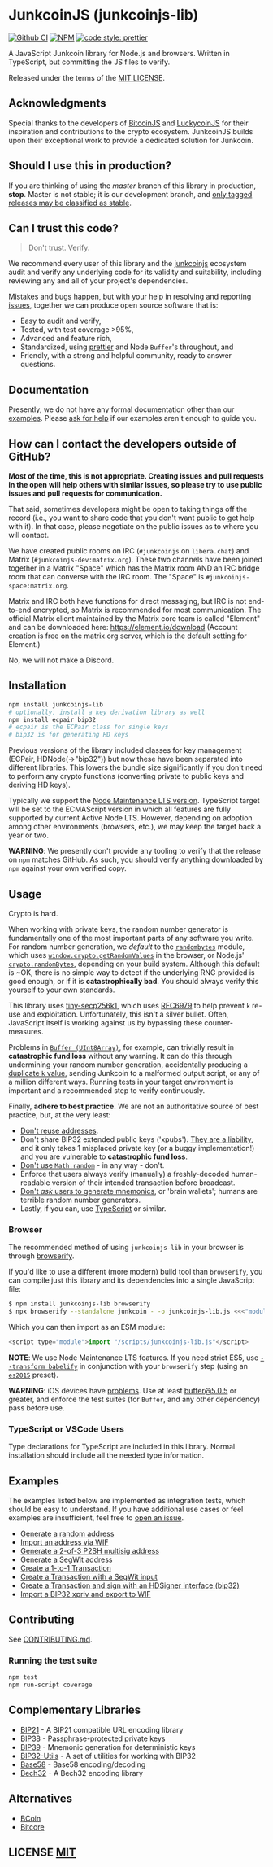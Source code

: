 # JunkcoinJS (junkcoinjs-lib)
[![Github CI](https://github.com/nodecattel/junkcoinjs-lib/actions/workflows/main_ci.yml/badge.svg)](https://github.com/nodecattel/junkcoinjs-lib/actions/workflows/main_ci.yml) [![NPM](https://img.shields.io/npm/v/junkcoinjs-lib.svg)](https://www.npmjs.org/package/junkcoinjs-lib) [![code style: prettier](https://img.shields.io/badge/code_style-prettier-ff69b4.svg?style=flat-square)](https://github.com/prettier/prettier)

A JavaScript Junkcoin library for Node.js and browsers. Written in TypeScript, but committing the JS files to verify.

Released under the terms of the [MIT LICENSE](LICENSE).

## Acknowledgments
Special thanks to the developers of [BitcoinJS](https://github.com/bitcoinjs/bitcoinjs-lib) and [LuckycoinJS](https://github.com/LuckyCoinProj/luckycoinjs-lib) for their inspiration and contributions to the crypto ecosystem. JunkcoinJS builds upon their exceptional work to provide a dedicated solution for Junkcoin.

## Should I use this in production?
If you are thinking of using the *master* branch of this library in production, **stop**.
Master is not stable; it is our development branch, and [only tagged releases may be classified as stable](https://github.com/nodecattel/junkcoinjs-lib/tags).

## Can I trust this code?
> Don't trust. Verify.

We recommend every user of this library and the [junkcoinjs](https://github.com/nodecattel/junkcoinjs-lib) ecosystem audit and verify any underlying code for its validity and suitability, including reviewing any and all of your project's dependencies.

Mistakes and bugs happen, but with your help in resolving and reporting [issues](https://github.com/nodecattel/junkcoinjs-lib/issues), together we can produce open source software that is:

- Easy to audit and verify,
- Tested, with test coverage >95%,
- Advanced and feature rich,
- Standardized, using [prettier](https://github.com/prettier/prettier) and Node `Buffer`'s throughout, and
- Friendly, with a strong and helpful community, ready to answer questions.

## Documentation
Presently, we do not have any formal documentation other than our [examples](#examples). Please [ask for help](https://github.com/nodecattel/junkcoinjs-lib/issues/new) if our examples aren't enough to guide you.

## How can I contact the developers outside of GitHub?
**Most of the time, this is not appropriate. Creating issues and pull requests in the open will help others with similar issues, so please try to use public issues and pull requests for communication.**

That said, sometimes developers might be open to taking things off the record (i.e., you want to share code that you don't want public to get help with it). In that case, please negotiate on the public issues as to where you will contact.

We have created public rooms on IRC (`#junkcoinjs` on `libera.chat`) and Matrix (`#junkcoinjs-dev:matrix.org`). These two channels have been joined together in a Matrix "Space" which has the Matrix room AND an IRC bridge room that can converse with the IRC room. The "Space" is `#junkcoinjs-space:matrix.org`.

Matrix and IRC both have functions for direct messaging, but IRC is not end-to-end encrypted, so Matrix is recommended for most communication. The official Matrix client maintained by the Matrix core team is called "Element" and can be downloaded here: https://element.io/download (Account creation is free on the matrix.org server, which is the default setting for Element.)

No, we will not make a Discord.

## Installation
``` bash
npm install junkcoinjs-lib
# optionally, install a key derivation library as well
npm install ecpair bip32
# ecpair is the ECPair class for single keys
# bip32 is for generating HD keys
```

Previous versions of the library included classes for key management (ECPair, HDNode(->"bip32")) but now these have been separated into different libraries. This lowers the bundle size significantly if you don't need to perform any crypto functions (converting private to public keys and deriving HD keys).

Typically we support the [Node Maintenance LTS version](https://github.com/nodejs/Release). TypeScript target will be set to the ECMAScript version in which all features are fully supported by current Active Node LTS.
However, depending on adoption among other environments (browsers, etc.), we may keep the target back a year or two.

**WARNING**: We presently don't provide any tooling to verify that the release on `npm` matches GitHub. As such, you should verify anything downloaded by `npm` against your own verified copy.

## Usage
Crypto is hard.

When working with private keys, the random number generator is fundamentally one of the most important parts of any software you write.
For random number generation, we *default* to the [`randombytes`](https://github.com/crypto-browserify/randombytes) module, which uses [`window.crypto.getRandomValues`](https://developer.mozilla.org/en-US/docs/Web/API/window.crypto.getRandomValues) in the browser, or Node.js' [`crypto.randomBytes`](https://nodejs.org/api/crypto.html#crypto_crypto_randombytes_size_callback), depending on your build system.
Although this default is ~OK, there is no simple way to detect if the underlying RNG provided is good enough, or if it is **catastrophically bad**.
You should always verify this yourself to your own standards.

This library uses [tiny-secp256k1](https://github.com/bitcoinjs/tiny-secp256k1), which uses [RFC6979](https://tools.ietf.org/html/rfc6979) to help prevent `k` re-use and exploitation.
Unfortunately, this isn't a silver bullet.
Often, JavaScript itself is working against us by bypassing these counter-measures.

Problems in [`Buffer (UInt8Array)`](https://github.com/feross/buffer), for example, can trivially result in **catastrophic fund loss** without any warning.
It can do this through undermining your random number generation, accidentally producing a [duplicate `k` value](https://www.nilsschneider.net/2013/01/28/recovering-bitcoin-private-keys.html), sending Junkcoin to a malformed output script, or any of a million different ways.
Running tests in your target environment is important and a recommended step to verify continuously.

Finally, **adhere to best practice**.
We are not an authoritative source of best practice, but, at the very least:

* [Don't reuse addresses](https://en.bitcoin.it/wiki/Address_reuse).
* Don't share BIP32 extended public keys ('xpubs'). [They are a liability](https://bitcoin.stackexchange.com/questions/56916/derivation-of-parent-private-key-from-non-hardened-child), and it only takes 1 misplaced private key (or a buggy implementation!) and you are vulnerable to **catastrophic fund loss**.
* [Don't use `Math.random`](https://security.stackexchange.com/questions/181580/why-is-math-random-not-designed-to-be-cryptographically-secure) - in any way - don't.
* Enforce that users always verify (manually) a freshly-decoded human-readable version of their intended transaction before broadcast.
* [Don't *ask* users to generate mnemonics](https://en.bitcoin.it/wiki/Brainwallet#cite_note-1), or 'brain wallets'; humans are terrible random number generators.
* Lastly, if you can, use [TypeScript](https://www.typescriptlang.org/) or similar.

### Browser
The recommended method of using `junkcoinjs-lib` in your browser is through [browserify](http://browserify.org/).

If you'd like to use a different (more modern) build tool than `browserify`, you can compile just this library and its dependencies into a single JavaScript file:

```sh
$ npm install junkcoinjs-lib browserify
$ npx browserify --standalone junkcoin - -o junkcoinjs-lib.js <<<"module.exports = require('junkcoinjs-lib');"
```

Which you can then import as an ESM module:

```javascript
<script type="module">import "/scripts/junkcoinjs-lib.js"</script>
```

**NOTE**: We use Node Maintenance LTS features. If you need strict ES5, use [`--transform babelify`](https://github.com/babel/babelify) in conjunction with your `browserify` step (using an [`es2015`](https://babeljs.io/docs/plugins/preset-es2015/) preset).

**WARNING**: iOS devices have [problems](https://github.com/feross/buffer/issues/136). Use at least [buffer@5.0.5](https://github.com/feross/buffer/pull/155) or greater, and enforce the test suites (for `Buffer`, and any other dependency) pass before use.

### TypeScript or VSCode Users
Type declarations for TypeScript are included in this library. Normal installation should include all the needed type information.

## Examples
The examples listed below are implemented as integration tests, which should be easy to understand. If you have additional use cases or feel examples are insufficient, feel free to [open an issue](https://github.com/nodecattel/junkcoinjs-lib/issues/new).

- [Generate a random address](https://github.com/nodecattel/junkcoinjs-lib/blob/main/test/integration/addresses.spec.ts)
- [Import an address via WIF](https://github.com/nodecattel/junkcoinjs-lib/blob/main/test/integration/addresses.spec.ts)
- [Generate a 2-of-3 P2SH multisig address](https://github.com/nodecattel/junkcoinjs-lib/blob/main/test/integration/addresses.spec.ts)
- [Generate a SegWit address](https://github.com/nodecattel/junkcoinjs-lib/blob/main/test/integration/addresses.spec.ts)
- [Create a 1-to-1 Transaction](https://github.com/nodecattel/junkcoinjs-lib/blob/main/test/integration/transactions.spec.ts)
- [Create a Transaction with a SegWit input](https://github.com/nodecattel/junkcoinjs-lib/blob/main/test/integration/transactions.spec.ts)
- [Create a Transaction and sign with an HDSigner interface (bip32)](https://github.com/nodecattel/junkcoinjs-lib/blob/main/test/integration/transactions.spec.ts)
- [Import a BIP32 xpriv and export to WIF](https://github.com/nodecattel/junkcoinjs-lib/blob/main/test/integration/bip32.spec.ts)

## Contributing
See [CONTRIBUTING.md](CONTRIBUTING.md).

### Running the test suite

```bash
npm test
npm run-script coverage
```

## Complementary Libraries
- [BIP21](https://github.com/bitcoinjs/bip21) - A BIP21 compatible URL encoding library
- [BIP38](https://github.com/bitcoinjs/bip38) - Passphrase-protected private keys
- [BIP39](https://github.com/bitcoinjs/bip39) - Mnemonic generation for deterministic keys
- [BIP32-Utils](https://github.com/bitcoinjs/bip32-utils) - A set of utilities for working with BIP32
- [Base58](https://github.com/cryptocoinjs/bs58) - Base58 encoding/decoding
- [Bech32](https://github.com/bitcoinjs/bech32) - A Bech32 encoding library

## Alternatives
- [BCoin](https://github.com/indutny/bcoin)
- [Bitcore](https://github.com/bitpay/bitcore)

## LICENSE [MIT](LICENSE)

